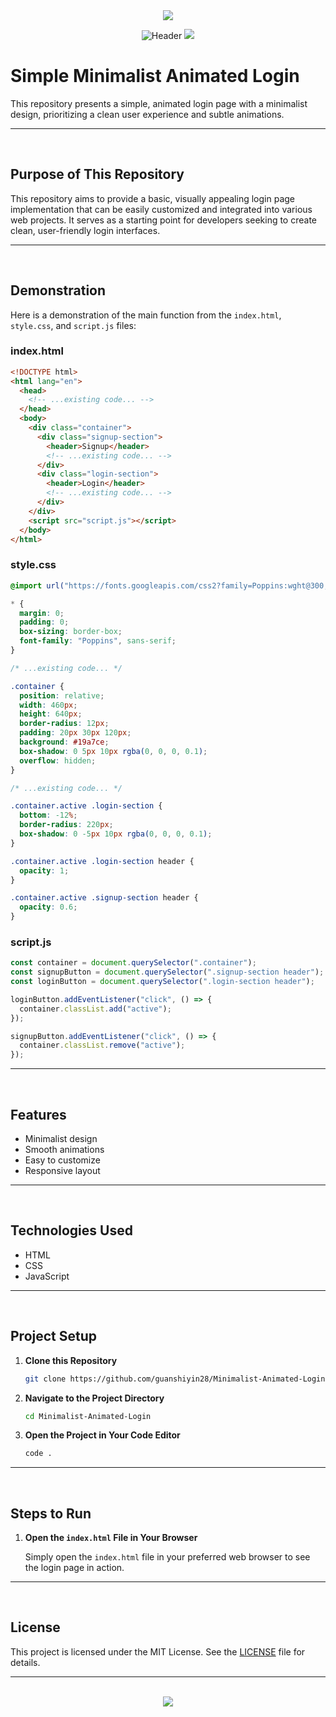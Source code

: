 <div align="center">
  
<img src="https://capsule-render.vercel.app/api?type=waving&height=70&color=100:393E46,20:F7F7F7&section=footer&reversal=false&textBg=false&fontAlignY=50&descAlign=48&descAlignY=59"/>

![Header](https://github.com/user-attachments/assets/11079afd-98cf-4c3b-952a-edf12e3a83c6)
<img src="https://capsule-render.vercel.app/api?type=waving&height=70&color=20:393E46,100:F7F7F7&section=header&reversal=false&textBg=false&fontAlignY=50&descAlign=48&descAlignY=59"/>

</div>

# Simple Minimalist Animated Login

This repository presents a simple, animated login page with a minimalist design, prioritizing a clean user experience and subtle animations.

<hr><br>

## Purpose of This Repository

This repository aims to provide a basic, visually appealing login page implementation that can be easily customized and integrated into various web projects. It serves as a starting point for developers seeking to create clean, user-friendly login interfaces.

<hr><br>

## Demonstration

Here is a demonstration of the main function from the `index.html`, `style.css`, and `script.js` files:

### index.html

```html
<!DOCTYPE html>
<html lang="en">
  <head>
    <!-- ...existing code... -->
  </head>
  <body>
    <div class="container">
      <div class="signup-section">
        <header>Signup</header>
        <!-- ...existing code... -->
      </div>
      <div class="login-section">
        <header>Login</header>
        <!-- ...existing code... -->
      </div>
    </div>
    <script src="script.js"></script>
  </body>
</html>
```

### style.css

```css
@import url("https://fonts.googleapis.com/css2?family=Poppins:wght@300;400;500;600;700;800&display=swap");

* {
  margin: 0;
  padding: 0;
  box-sizing: border-box;
  font-family: "Poppins", sans-serif;
}

/* ...existing code... */

.container {
  position: relative;
  width: 460px;
  height: 640px;
  border-radius: 12px;
  padding: 20px 30px 120px;
  background: #19a7ce;
  box-shadow: 0 5px 10px rgba(0, 0, 0, 0.1);
  overflow: hidden;
}

/* ...existing code... */

.container.active .login-section {
  bottom: -12%;
  border-radius: 220px;
  box-shadow: 0 -5px 10px rgba(0, 0, 0, 0.1);
}

.container.active .login-section header {
  opacity: 1;
}

.container.active .signup-section header {
  opacity: 0.6;
}
```

### script.js

```javascript
const container = document.querySelector(".container");
const signupButton = document.querySelector(".signup-section header");
const loginButton = document.querySelector(".login-section header");

loginButton.addEventListener("click", () => {
  container.classList.add("active");
});

signupButton.addEventListener("click", () => {
  container.classList.remove("active");
});
```

<hr><br>

## Features

- Minimalist design
- Smooth animations
- Easy to customize
- Responsive layout

<hr><br>

## Technologies Used

- HTML
- CSS
- JavaScript

<hr><br>

## Project Setup

1. **Clone this Repository**

   ```bash
   git clone https://github.com/guanshiyin28/Minimalist-Animated-Login.git
   ```

2. **Navigate to the Project Directory**

   ```bash
   cd Minimalist-Animated-Login
   ```

3. **Open the Project in Your Code Editor**

   ```bash
   code .
   ```

<hr><br>

## Steps to Run

1. **Open the `index.html` File in Your Browser**

   Simply open the `index.html` file in your preferred web browser to see the login page in action.

<hr><br>

## License

This project is licensed under the MIT License. See the [LICENSE](LICENSE) file for details.

<hr><br>

<div align="center">
  <a href="https://www.instagram.com/guanshiyin_/">
     <img src="https://capsule-render.vercel.app/api?type=waving&height=200&color=100:393E46,20:F7F7F7&section=footer&reversal=false&textBg=false&fontAlignY=50&descAlign=48&descAlignY=59"/>
  </a>
</div>

